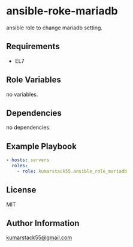 ansible-roke-mariadb
====================

ansible role to change mariadb setting.

Requirements
------------

* EL7

Role Variables
--------------

no variables.

Dependencies
------------

no dependencies.

Example Playbook
----------------

```yaml
- hosts: servers
  roles:
    - role: kumarstack55.ansible_role_mariadb
```

License
-------

MIT

Author Information
------------------

kumarstack55@gmail.com
